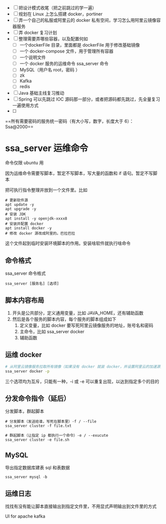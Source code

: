 - [ ] 把设计模式收尾（把之前跳过的学一遍）
- [ ] 规划在 Linux 上怎么搭建 docker，portiner
- [ ] 弄一个自己的私服或阿里云的 docker 私有空间，学习怎么用阿里云镜像容器服务
- [ ] 弄 docker 复习计划
- [ ] 整理需要弄哪些容器，以及配置何如
	- [ ] 一个dockerFile 目录，里面都是 dockerFile 用于修改基础镜像
	- [ ] 一个 docker-compose 文件，用于管理所有容器
	- [ ] 一个说明文件
	- [ ] 一个 docker 服务的运维命令 ssa_server 命令
	- [ ] MySQL（用户名 root，密码 ）
	- [ ] zk
	- [ ] Kafka
	- [ ] redis
- [ ] Java 基础主线复习推动
- [ ] Spring 可以先跳过 IOC 源码那一部分，或者把源码都先跳过，先全量复习一遍使用方式
- [ ] 

==所有需要密码的服务统一密码（有大小写，数字，长度大于 6）：Ssa@2000==

# ssa_server 运维命令

命令仅限 ubuntu 用

因为运维命令需要写脚本，暂定不写脚本，写大量的函数和 if 语句。暂定不写脚本

把可执行指令整理并放到一个文件里。比如

```
# 更新软件源
apt update -y
apt upgrade -y
# 安装 JDK
apt install -y openjdk-xxxx8
# 安装并配置 docker
apt install docker -y
# 修改 docker 源改成阿里的。巴拉巴拉
```

这个文件起到临时安装环境脚本的作用。安装啥软件就执行啥命令


## 命令格式

ssa_server 命令格式

```shell
ssa_server [服务名] [选项]
```

## 脚本内容布局

1. 开头是公共部分，定义通用变量，比如 JAVA_HOME，还有辅助函数
2. 然后是各个服务的脚本内容，每个服务的脚本组成如下
	1. 定义变量，比如 docker 要写死阿里云镜像服务的地址，账号名和密码
	2. 主命令，比如 ssa_server docker
	3. 辅助函数

## 运维 docker

```bash
# 从阿里云镜像服务拉取所有镜像（如果没有 docker 就装 docker，并设置阿里云的加速源）
ssa_server docker -p
```


三个选项均为互斥，只能有一种，-i 或 -e 可以重复出现，以达到指定多个的目的

## 分发命令指令（延后）

分发脚本，群起脚本

```shell
# 分发脚本（发送给谁，写死在脚本里）-f / --file
ssa_server cluster -f file.txt

# 群起脚本（让指定 ip 都执行一个命令）-e / --exucute
ssa_server cluster -e file.sh
```

## MySQL

导出指定数据库建表 sql 和表数据

```shell
ssa_server mysql -b
```

## 运维日志


找找有没有能让脚本直接输出到指定文件里，不用显式声明输出到文件里的方式


UI for apache kafka